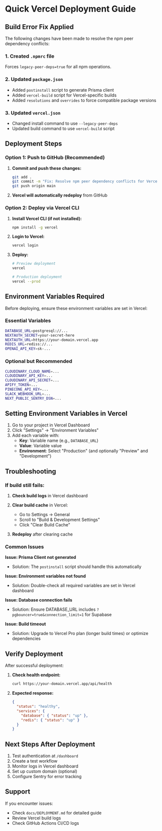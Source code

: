 # Quick Vercel Deployment Guide

## Build Error Fix Applied

The following changes have been made to resolve the npm peer dependency conflicts:

### 1. Created `.npmrc` file
Forces `legacy-peer-deps=true` for all npm operations.

### 2. Updated `package.json`
- Added `postinstall` script to generate Prisma client
- Added `vercel-build` script for Vercel-specific builds
- Added `resolutions` and `overrides` to force compatible package versions

### 3. Updated `vercel.json`
- Changed install command to use `--legacy-peer-deps`
- Updated build command to use `vercel-build` script

## Deployment Steps

### Option 1: Push to GitHub (Recommended)

1. **Commit and push these changes:**
   ```bash
   git add .
   git commit -m "Fix: Resolve npm peer dependency conflicts for Vercel deployment"
   git push origin main
   ```

2. **Vercel will automatically redeploy** from GitHub

### Option 2: Deploy via Vercel CLI

1. **Install Vercel CLI (if not installed):**
   ```bash
   npm install -g vercel
   ```

2. **Login to Vercel:**
   ```bash
   vercel login
   ```

3. **Deploy:**
   ```bash
   # Preview deployment
   vercel

   # Production deployment
   vercel --prod
   ```

## Environment Variables Required

Before deploying, ensure these environment variables are set in Vercel:

### Essential Variables
```bash
DATABASE_URL=postgresql://...
NEXTAUTH_SECRET=your-secret-here
NEXTAUTH_URL=https://your-domain.vercel.app
REDIS_URL=rediss://...
OPENAI_API_KEY=sk-...
```

### Optional but Recommended
```bash
CLOUDINARY_CLOUD_NAME=...
CLOUDINARY_API_KEY=...
CLOUDINARY_API_SECRET=...
APIFY_TOKEN=...
PINECONE_API_KEY=...
SLACK_WEBHOOK_URL=...
NEXT_PUBLIC_SENTRY_DSN=...
```

## Setting Environment Variables in Vercel

1. Go to your project in Vercel Dashboard
2. Click "Settings" → "Environment Variables"
3. Add each variable with:
   - **Key**: Variable name (e.g., `DATABASE_URL`)
   - **Value**: Variable value
   - **Environment**: Select "Production" (and optionally "Preview" and "Development")

## Troubleshooting

### If build still fails:

1. **Check build logs** in Vercel dashboard
2. **Clear build cache** in Vercel:
   - Go to Settings → General
   - Scroll to "Build & Development Settings"
   - Click "Clear Build Cache"

3. **Redeploy** after clearing cache

### Common Issues

**Issue: Prisma Client not generated**
- Solution: The `postinstall` script should handle this automatically

**Issue: Environment variables not found**
- Solution: Double-check all required variables are set in Vercel dashboard

**Issue: Database connection fails**
- Solution: Ensure DATABASE_URL includes `?pgbouncer=true&connection_limit=1` for Supabase

**Issue: Build timeout**
- Solution: Upgrade to Vercel Pro plan (longer build times) or optimize dependencies

## Verify Deployment

After successful deployment:

1. **Check health endpoint:**
   ```bash
   curl https://your-domain.vercel.app/api/health
   ```

2. **Expected response:**
   ```json
   {
     "status": "healthy",
     "services": {
       "database": { "status": "up" },
       "redis": { "status": "up" }
     }
   }
   ```

## Next Steps After Deployment

1. Test authentication at `/dashboard`
2. Create a test workflow
3. Monitor logs in Vercel dashboard
4. Set up custom domain (optional)
5. Configure Sentry for error tracking

## Support

If you encounter issues:
- Check `docs/DEPLOYMENT.md` for detailed guide
- Review Vercel build logs
- Check GitHub Actions CI/CD logs
